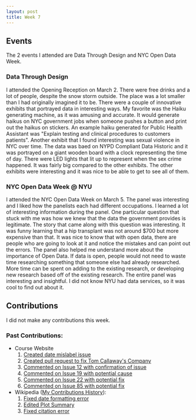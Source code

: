 ```yaml
--- 
layout: post
title: Week 7
---
```


## Events

The 2 events I attended are Data Through Design and NYC Open Data Week. 

### Data Through Design
I attended the Opening Reception on March 2. There were free drinks and a lot of people, despite the snow storm outside. The place was a lot smaller than I had originally imagined it to be. There were a couple of innovative exhibits that portrayed data in interesting ways. My favorite was the Haiku generating machine, as it was amusing and accurate. It would generate haikus on NYC government jobs when someone pushes a button and print out the haikus on stickers. An example haiku generated for Public Health Assistant was "Explain testing and clinical procedures to customers patients". Another exhibit that I found interesting was sexual violence in NYC over time. The data was baed on NYPD Compliant Data Historic and it was portrayed on a giant wooden board with a clock representing the time of day. There were LED lights that lit up to represent when the sex crime happened. It was fairly big compared to the other exhibits. The other exhibits were interesting and it was nice to be able to get to see all of them. 

### NYC Open Data Week @ NYU
I attended the NYC Open Data Week on March 5. The panel was interesting and I liked how the panelists each had different occupations. I learned a lot of interesting information during the panel. One particular question that stuck with me was how we knew that the data the government provides is legitimate. The story that came along with this question was interesting. It was funny learning that a hip transplant was not around $700 but more expensive than that. It was nice to know that with open data, there are people who are going to look at it and notice the mistakes and can point out the errors. The panel also helped me understand more about the importance of Open Data. If data is open, people would not need to waste time researching something that someone else had already researched. More time can be spent on adding to the existing research, or developing new research based off of the existing research. The entire panel was interesting and insightful. I did not know NYU had data services, so it was cool to find out about it. 

## Contributions
I did not make any contributions this week. 

### Past Contributions:
* Course Website  
  1. [Created date mislabel issue](https://github.com/joannakl/cs480_s18/issues/9)
  2. [Created pull request to fix Tom Callaway's Company](https://github.com/joannakl/cs480_s18/pull/56)
  3. [Commented on Issue 12 with confirmation of issue](https://github.com/joannakl/cs480_s18/issues/12)
  4. [Commented on Issue 19 with potential cause](https://github.com/joannakl/cs480_s18/issues/19)
  5. [Commented on Issue 22 with potential fix](https://github.com/joannakl/cs480_s18/issues/22)
  6. [Commented on Issue 85 with potential fix](https://github.com/joannakl/cs480_s18/issues/85)
* Wikipedia ([My Contributions History](https://en.wikipedia.org/wiki/Special:Contributions/CarrotWater)): 
  1. [Fixed date formatting error](https://en.wikipedia.org/w/index.php?title=Love_Live!_Sunshine!!&oldid=824717197)
  2. [Edited Plot Summary](https://en.wikipedia.org/w/index.php?title=Love_Live!_Sunshine!!&oldid=824967655)
  3. [Fixed citation error](https://en.wikipedia.org/w/index.php?title=Black_Butler&oldid=828709889)
